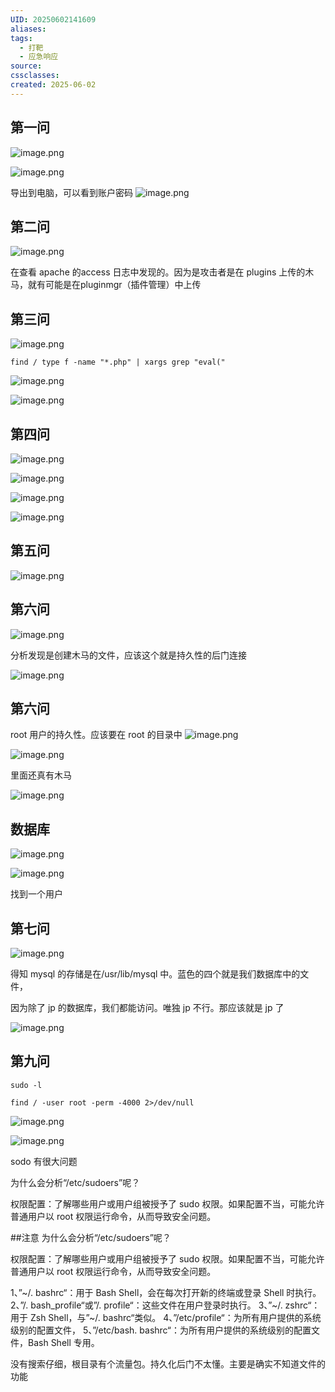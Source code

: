 ```yaml
---
UID: 20250602141609
aliases: 
tags:
  - 打靶
  - 应急响应
source: 
cssclasses: 
created: 2025-06-02
---
```


## 第一问
![image.png](https://s2.loli.net/2025/06/02/Ia2nr71AUY9pcXl.png)

![image.png](https://s2.loli.net/2025/06/02/7DanmJKlORuU9WQ.png)

导出到电脑，可以看到账户密码
![image.png](https://s2.loli.net/2025/06/02/zjHrteAiVXQfMwS.png)



## 第二问
![image.png](https://s2.loli.net/2025/06/02/WSa4J7ybjwLmhPd.png)

在查看 apache 的access 日志中发现的。因为是攻击者是在 plugins 上传的木马，就有可能是在pluginmgr（插件管理）中上传


## 第三问
![image.png](https://s2.loli.net/2025/06/02/Mpf8ChSXzZWj1FT.png)

```
find / type f -name "*.php" | xargs grep "eval("
```

![image.png](https://s2.loli.net/2025/06/02/u8iPIycCalAOEY5.png)


![image.png](https://s2.loli.net/2025/06/02/dOugR7QV2YmxzcH.png)



## 第四问
![image.png](https://s2.loli.net/2025/06/02/znectZUmWAXREJK.png)

![image.png](https://s2.loli.net/2025/06/02/ZvhuadFtiwQIrcf.png)


![image.png](https://s2.loli.net/2025/06/02/M3P4ugSBZvIQw1x.png)

![image.png](https://s2.loli.net/2025/06/02/LXc9ia7vGnH81rF.png)


## 第五问
![image.png](https://s2.loli.net/2025/06/02/GUAej3RZhO1DTWK.png)



## 第六问
![image.png](https://s2.loli.net/2025/06/02/QGj2mn7OeMWJIg3.png)

分析发现是创建木马的文件，应该这个就是持久性的后门连接

![image.png](https://s2.loli.net/2025/06/02/6bARoPpYhUCGFu8.png)

## 第六问
root 用户的持久性。应该要在 root 的目录中
![image.png](https://s2.loli.net/2025/06/02/RJDGQLc5YSF6xdm.png)


![image.png](https://s2.loli.net/2025/06/02/cuCU2kW3v1oBGPf.png)

里面还真有木马

![image.png](https://s2.loli.net/2025/06/02/2TVws9FSbe7xfWg.png)


## 数据库

![image.png](https://s2.loli.net/2025/06/02/sryFbvN9p3hoqw1.png)


![image.png](https://s2.loli.net/2025/06/02/hS7GRCuVjW1tLi4.png)

找到一个用户

## 第七问

![image.png](https://s2.loli.net/2025/06/02/ZglN5wSMBjVTk1e.png)

得知 mysql 的存储是在/usr/lib/mysql 中。蓝色的四个就是我们数据库中的文件，

因为除了 jp 的数据库，我们都能访问。唯独 jp 不行。那应该就是 jp 了

![image.png](https://s2.loli.net/2025/06/02/4kRbx1HdcMV3hXB.png)


## 第九问

```
sudo -l

find / -user root -perm -4000 2>/dev/null
```


![image.png](https://s2.loli.net/2025/06/02/9SXoeRZcdOjp5uz.png)


![image.png](https://s2.loli.net/2025/06/02/utITy8Y1nisvwMp.png)

sodo 有很大问题

为什么会分析“/etc/sudoers”呢？

权限配置：了解哪些用户或用户组被授予了 sudo 权限。如果配置不当，可能允许普通用户以 root 权限运行命令，从而导致安全问题。




##注意
为什么会分析“/etc/sudoers”呢？

权限配置：了解哪些用户或用户组被授予了 sudo 权限。如果配置不当，可能允许普通用户以 root 权限运行命令，从而导致安全问题。

1、”~/. bashrc“：用于 Bash Shell，会在每次打开新的终端或登录 Shell 时执行。
2、”/. bash_profile“或”/. profile“：这些文件在用户登录时执行。
3、”~/. zshrc“：用于 Zsh Shell，与”~/. bashrc“类似。
4、”/etc/profile“：为所有用户提供的系统级别的配置文件，
5、”/etc/bash. bashrc“：为所有用户提供的系统级别的配置文件，Bash Shell 专用。

没有搜索仔细，根目录有个流量包。持久化后门不太懂。主要是确实不知道文件的功能